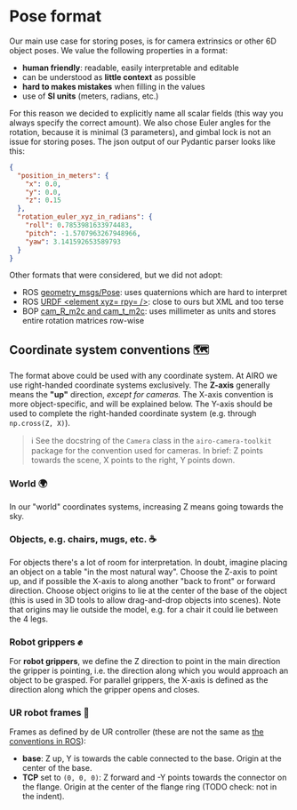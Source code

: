 # Pose format

Our main use case for storing poses, is for camera extrinsics or other 6D object poses.
We value the following properties in a format:

- **human friendly**: readable, easily interpretable and editable
- can be understood as **little context** as possible
- **hard to makes mistakes** when filling in the values
- use of **SI units** (meters, radians, etc.)

For this reason we decided to explicitly name all scalar fields (this way you always specify the correct amount).
We also chose Euler angles for the rotation, because it is minimal (3 parameters), and gimbal lock is not an issue for storing poses.
The json output of our Pydantic parser looks like this:

```json
{
  "position_in_meters": {
    "x": 0.0,
    "y": 0.0,
    "z": 0.15
  },
  "rotation_euler_xyz_in_radians": {
    "roll": 0.7853981633974483,
    "pitch": -1.5707963267948966,
    "yaw": 3.141592653589793
  }
}
```

Other formats that were considered, but we did not adopt:

- ROS [geometry_msgs/Pose](https://docs.ros2.org/latest/api/geometry_msgs/index-msg.html):
  uses quaternions which are hard to interpret
- ROS [URDF <element xyz= rpy= />](http://wiki.ros.org/urdf/XML/link):
  close to ours but XML and too terse
- BOP [cam_R_m2c and cam_t_m2c](https://github.com/thodan/bop_toolkit/blob/master/docs/bop_datasets_format.md#ground-truth-annotations):
  uses millimeter as units and stores entire rotation matrices row-wise

## Coordinate system conventions :world_map:

The format above could be used with any coordinate system.
At AIRO we use right-handed coordinate systems exclusively.
The **Z-axis** generally means the **"up"** direction, _except for cameras._
The X-axis convention is more object-specific, and will be explained below.
The Y-axis should be used to complete the right-handed coordinate system (e.g. through `np.cross(Z, X)`).

> :information_source: See the docstring of the `Camera` class in the `airo-camera-toolkit` package for the convention used for cameras.
> In brief: Z points towards the scene, X points to the right, Y points down.

### World :earth_africa:

In our "world" coordinates systems, increasing Z means going towards the sky.

### Objects, e.g. chairs, mugs, etc. :coffee:

For objects there's a lot of room for interpretation.
In doubt, imagine placing an object on a table "in the most natural way".
Choose the Z-axis to point up, and if possible the X-axis to along another "back to front" or forward direction.
Choose object origins to lie at the center of the base of the object (this is used in 3D tools to allow drag-and-drop objects into scenes).
Note that origins may lie outside the model, e.g. for a chair it could lie between the 4 legs.

### Robot grippers :fist:

For **robot grippers**, we define the Z direction to point in the main direction the gripper is pointing, i.e. the direction along which you would approach an object to be grasped.
For parallel grippers, the X-axis is defined as the direction along which the gripper opens and closes.

### UR robot frames :robot:

Frames as defined by de UR controller (these are not the same as [the conventions in ROS](https://gavanderhoorn.github.io/rep/rep-0199.html)):

- **base**: Z up, Y is towards the cable connected to the base. Origin at the center of the base.
- **TCP** set to `(0, 0, 0)`: Z forward and -Y points towards the connector on the flange. Origin at the center of the flange ring (TODO check: not in the indent).
